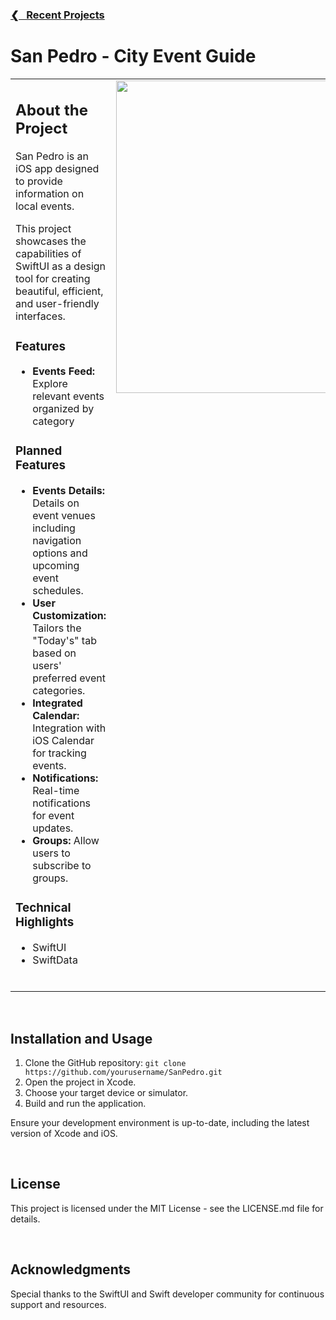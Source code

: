 <h3><a href="https://github.com/ricardonovelot">❮‎‎‎ &nbsp; Recent Projects</a></h3>

<h1>San Pedro - City Event Guide</h1>

<table>
<tr>
<td valign="top">

<h2>About the Project</h2>
<p>San Pedro is an iOS app designed to provide information on local events.</p>
<p>This project showcases the capabilities of SwiftUI as a design tool for creating beautiful, efficient, and user-friendly interfaces.</p>

<h3>Features</h3>
<ul>
<li><strong>Events Feed:</strong> Explore relevant events organized by category</li>
</ul>

<h3>Planned Features</h3>
<ul>
<li><strong>Events Details:</strong> Details on event venues including navigation options and upcoming event schedules.</li>
<li><strong>User Customization:</strong> Tailors the "Today's" tab based on users' preferred event categories.</li>
<li><strong>Integrated Calendar:</strong> Integration with iOS Calendar for tracking events.</li>
<li><strong>Notifications:</strong> Real-time notifications for event updates.</li>
<li><strong>Groups:</strong> Allow users to subscribe to groups.</li>
</ul>

<h3>Technical Highlights</h3>
<ul>
<li>SwiftUI</li>
<li>SwiftData</li>
</ul>
<br>

</td>
<td valign="top">
<img src="https://github.com/ricardonovelot/EventosSanPedro/assets/84286086/f582f6ef-5b37-4587-81c0-c827469adf5a" width="500">
</td>
</tr>
</table>
<br>

<h2>Installation and Usage</h2>
<ol>
<li>Clone the GitHub repository: <code>git clone https://github.com/yourusername/SanPedro.git</code></li>
<li>Open the project in Xcode.</li>
<li>Choose your target device or simulator.</li>
<li>Build and run the application.</li>
</ol>
<p>Ensure your development environment is up-to-date, including the latest version of Xcode and iOS.</p>
<br>

<h2>License</h2>
<p>This project is licensed under the MIT License - see the LICENSE.md file for details.</p>
<br>

<h2>Acknowledgments</h2>
<p>Special thanks to the SwiftUI and Swift developer community for continuous support and resources.</p>
<br>
